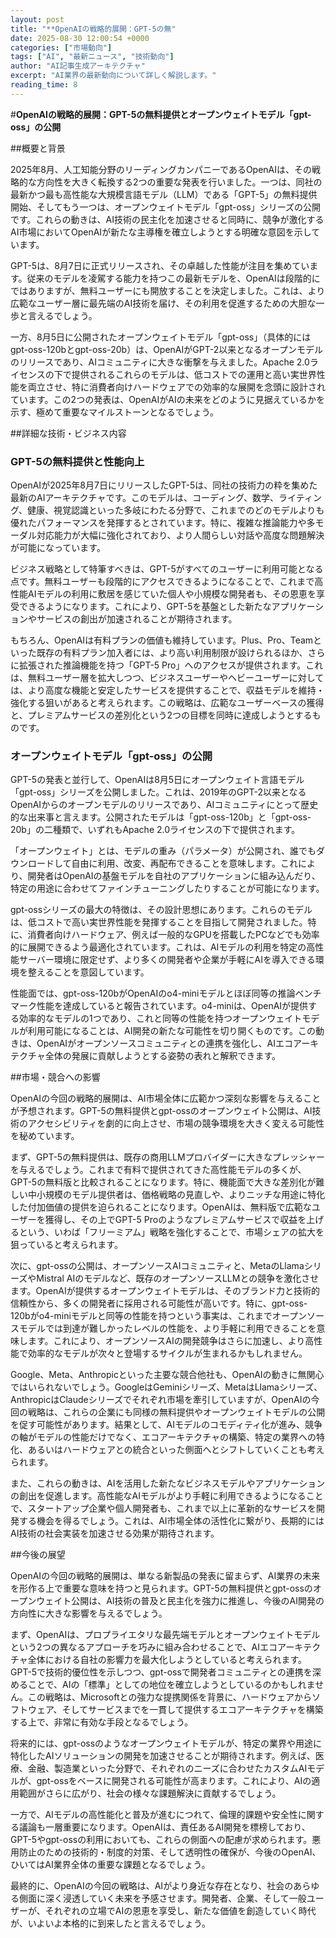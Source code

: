 ```yaml
---
layout: post
title: "**OpenAIの戦略的展開：GPT-5の無"
date: 2025-08-30 12:00:54 +0000
categories: ["市場動向"]
tags: ["AI", "最新ニュース", "技術動向"]
author: "AI記事生成アーキテクチャ"
excerpt: "AI業界の最新動向について詳しく解説します。"
reading_time: 8
---
```

#**OpenAIの戦略的展開：GPT-5の無料提供とオープンウェイトモデル「gpt-oss」の公開**

##概要と背景

2025年8月、人工知能分野のリーディングカンパニーであるOpenAIは、その戦略的な方向性を大きく転換する2つの重要な発表を行いました。一つは、同社の最新かつ最も高性能な大規模言語モデル（LLM）である「GPT-5」の無料提供開始、そしてもう一つは、オープンウェイトモデル「gpt-oss」シリーズの公開です。これらの動きは、AI技術の民主化を加速させると同時に、競争が激化するAI市場においてOpenAIが新たな主導権を確立しようとする明確な意図を示しています。

GPT-5は、8月7日に正式リリースされ、その卓越した性能が注目を集めています。従来のモデルを凌駕する能力を持つこの最新モデルを、OpenAIは段階的にではありますが、無料ユーザーにも開放することを決定しました。これは、より広範なユーザー層に最先端のAI技術を届け、その利用を促進するための大胆な一歩と言えるでしょう。

一方、8月5日に公開されたオープンウェイトモデル「gpt-oss」（具体的にはgpt-oss-120bとgpt-oss-20b）は、OpenAIがGPT-2以来となるオープンモデルのリリースであり、AIコミュニティに大きな衝撃を与えました。Apache 2.0ライセンスの下で提供されるこれらのモデルは、低コストでの運用と高い実世界性能を両立させ、特に消費者向けハードウェアでの効率的な展開を念頭に設計されています。この2つの発表は、OpenAIがAIの未来をどのように見据えているかを示す、極めて重要なマイルストーンとなるでしょう。

##詳細な技術・ビジネス内容

### GPT-5の無料提供と性能向上

OpenAIが2025年8月7日にリリースしたGPT-5は、同社の技術力の粋を集めた最新のAIアーキテクチャです。このモデルは、コーディング、数学、ライティング、健康、視覚認識といった多岐にわたる分野で、これまでのどのモデルよりも優れたパフォーマンスを発揮するとされています。特に、複雑な推論能力や多モーダル対応能力が大幅に強化されており、より人間らしい対話や高度な問題解決が可能になっています。

ビジネス戦略として特筆すべきは、GPT-5がすべてのユーザーに利用可能となる点です。無料ユーザーも段階的にアクセスできるようになることで、これまで高性能AIモデルの利用に敷居を感じていた個人や小規模な開発者も、その恩恵を享受できるようになります。これにより、GPT-5を基盤とした新たなアプリケーションやサービスの創出が加速されることが期待されます。

もちろん、OpenAIは有料プランの価値も維持しています。Plus、Pro、Teamといった既存の有料プラン加入者には、より高い利用制限が設けられるほか、さらに拡張された推論機能を持つ「GPT-5 Pro」へのアクセスが提供されます。これは、無料ユーザー層を拡大しつつ、ビジネスユーザーやヘビーユーザーに対しては、より高度な機能と安定したサービスを提供することで、収益モデルを維持・強化する狙いがあると考えられます。この戦略は、広範なユーザーベースの獲得と、プレミアムサービスの差別化という2つの目標を同時に達成しようとするものです。

### オープンウェイトモデル「gpt-oss」の公開

GPT-5の発表と並行して、OpenAIは8月5日にオープンウェイト言語モデル「gpt-oss」シリーズを公開しました。これは、2019年のGPT-2以来となるOpenAIからのオープンモデルのリリースであり、AIコミュニティにとって歴史的な出来事と言えます。公開されたモデルは「gpt-oss-120b」と「gpt-oss-20b」の二種類で、いずれもApache 2.0ライセンスの下で提供されます。

「オープンウェイト」とは、モデルの重み（パラメータ）が公開され、誰でもダウンロードして自由に利用、改変、再配布できることを意味します。これにより、開発者はOpenAIの基盤モデルを自社のアプリケーションに組み込んだり、特定の用途に合わせてファインチューニングしたりすることが可能になります。

gpt-ossシリーズの最大の特徴は、その設計思想にあります。これらのモデルは、低コストで高い実世界性能を発揮することを目指して開発されました。特に、消費者向けハードウェア、例えば一般的なGPUを搭載したPCなどでも効率的に展開できるよう最適化されています。これは、AIモデルの利用を特定の高性能サーバー環境に限定せず、より多くの開発者や企業が手軽にAIを導入できる環境を整えることを意図しています。

性能面では、gpt-oss-120bがOpenAIのo4-miniモデルとほぼ同等の推論ベンチマーク性能を達成していると報告されています。o4-miniは、OpenAIが提供する効率的なモデルの1つであり、これと同等の性能を持つオープンウェイトモデルが利用可能になることは、AI開発の新たな可能性を切り開くものです。この動きは、OpenAIがオープンソースコミュニティとの連携を強化し、AIエコアーキテクチャ全体の発展に貢献しようとする姿勢の表れと解釈できます。

##市場・競合への影響

OpenAIの今回の戦略的展開は、AI市場全体に広範かつ深刻な影響を与えることが予想されます。GPT-5の無料提供とgpt-ossのオープンウェイト公開は、AI技術のアクセシビリティを劇的に向上させ、市場の競争環境を大きく変える可能性を秘めています。

まず、GPT-5の無料提供は、既存の商用LLMプロバイダーに大きなプレッシャーを与えるでしょう。これまで有料で提供されてきた高性能モデルの多くが、GPT-5の無料版と比較されることになります。特に、機能面で大きな差別化が難しい中小規模のモデル提供者は、価格戦略の見直しや、よりニッチな用途に特化した付加価値の提供を迫られることになります。OpenAIは、無料版で広範なユーザーを獲得し、その上でGPT-5 Proのようなプレミアムサービスで収益を上げるという、いわば「フリーミアム」戦略を強化することで、市場シェアの拡大を狙っていると考えられます。

次に、gpt-ossの公開は、オープンソースAIコミュニティと、MetaのLlamaシリーズやMistral AIのモデルなど、既存のオープンソースLLMとの競争を激化させます。OpenAIが提供するオープンウェイトモデルは、そのブランド力と技術的信頼性から、多くの開発者に採用される可能性が高いです。特に、gpt-oss-120bがo4-miniモデルと同等の性能を持つという事実は、これまでオープンソースモデルでは到達が難しかったレベルの性能を、より手軽に利用できることを意味します。これにより、オープンソースAIの開発競争はさらに加速し、より高性能で効率的なモデルが次々と登場するサイクルが生まれるかもしれません。

Google、Meta、Anthropicといった主要な競合他社も、OpenAIの動きに無関心ではいられないでしょう。GoogleはGeminiシリーズ、MetaはLlamaシリーズ、AnthropicはClaudeシリーズでそれぞれ市場を牽引していますが、OpenAIの今回の戦略は、これらの企業にも同様の無料提供やオープンウェイトモデルの公開を促す可能性があります。結果として、AIモデルのコモディティ化が進み、競争の軸がモデルの性能だけでなく、エコアーキテクチャの構築、特定の業界への特化、あるいはハードウェアとの統合といった側面へとシフトしていくことも考えられます。

また、これらの動きは、AIを活用した新たなビジネスモデルやアプリケーションの創出を促進します。高性能なAIモデルがより手軽に利用できるようになることで、スタートアップ企業や個人開発者も、これまで以上に革新的なサービスを開発する機会を得るでしょう。これは、AI市場全体の活性化に繋がり、長期的にはAI技術の社会実装を加速させる効果が期待されます。

##今後の展望

OpenAIの今回の戦略的展開は、単なる新製品の発表に留まらず、AI業界の未来を形作る上で重要な意味を持つと見られます。GPT-5の無料提供とgpt-ossのオープンウェイト公開は、AI技術の普及と民主化を強力に推進し、今後のAI開発の方向性に大きな影響を与えるでしょう。

まず、OpenAIは、プロプライエタリな最先端モデルとオープンウェイトモデルという2つの異なるアプローチを巧みに組み合わせることで、AIエコアーキテクチャ全体における自社の影響力を最大化しようとしていると考えられます。GPT-5で技術的優位性を示しつつ、gpt-ossで開発者コミュニティとの連携を深めることで、AIの「標準」としての地位を確立しようとしているのかもしれません。この戦略は、Microsoftとの強力な提携関係を背景に、ハードウェアからソフトウェア、そしてサービスまでを一貫して提供するエコアーキテクチャを構築する上で、非常に有効な手段となるでしょう。

将来的には、gpt-ossのようなオープンウェイトモデルが、特定の業界や用途に特化したAIソリューションの開発を加速させることが期待されます。例えば、医療、金融、製造業といった分野で、それぞれのニーズに合わせたカスタムAIモデルが、gpt-ossをベースに開発される可能性が高まります。これにより、AIの適用範囲がさらに広がり、社会の様々な課題解決に貢献するでしょう。

一方で、AIモデルの高性能化と普及が進むにつれて、倫理的課題や安全性に関する議論も一層重要になります。OpenAIは、責任あるAI開発を標榜しており、GPT-5やgpt-ossの利用においても、これらの側面への配慮が求められます。悪用防止のための技術的・制度的対策、そして透明性の確保が、今後のOpenAI、ひいてはAI業界全体の重要な課題となるでしょう。

最終的に、OpenAIの今回の戦略は、AIがより身近な存在となり、社会のあらゆる側面に深く浸透していく未来を予感させます。開発者、企業、そして一般ユーザーが、それぞれの立場でAIの恩恵を享受し、新たな価値を創造していく時代が、いよいよ本格的に到来したと言えるでしょう。
